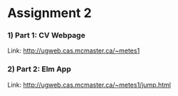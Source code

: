 # Assignment 2

### 1) Part 1: CV Webpage
Link: http://ugweb.cas.mcmaster.ca/~metes1

### 2) Part 2: Elm App
Link: http://ugweb.cas.mcmaster.ca/~metes1/jump.html
